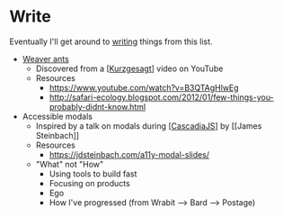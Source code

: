 # Write

Eventually I'll get around to [writing](https://anthonymorris.dev/words) things from this list.

- [Weaver ants](https://anthonymorris.dev/til/weaver-ants)
  - Discovered from a [[Kurzgesagt]] video on YouTube
  - Resources
    - https://www.youtube.com/watch?v=B3QTAgHlwEg
    - http://safari-ecology.blogspot.com/2012/01/few-things-you-probably-didnt-know.html
- Accessible modals
  - Inspired by a talk on modals during [[CascadiaJS]] by [[James Steinbach]]
  - Resources
    - https://jdsteinbach.com/a11y-modal-slides/
  - "What" not "How"
    - Using tools to build fast
    - Focusing on products
    - Ego
    - How I've progressed (from Wrabit --> Bard --> Postage)

[//begin]: # "Autogenerated link references for markdown compatibility"
[kurzgesagt]: kurzgesagt "Kurzgesagt"
[cascadiajs]: cascadiajs "CascadiaJS"
[james-steinbach]: james-steinbach "James Steinbach"
[//end]: # "Autogenerated link references"
